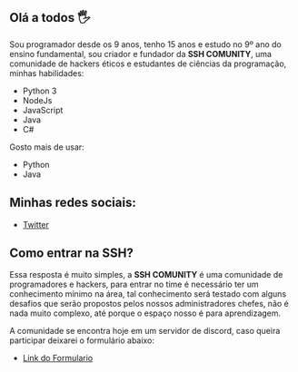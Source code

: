## Olá a todos 🖐
Sou programador desde os 9 anos, tenho 15 anos
e estudo no 9º ano do ensino fundamental, sou criador e fundador da **SSH COMUNITY**, uma comunidade de hackers éticos e estudantes de ciências da programação, minhas habilidades:

- Python 3
- NodeJs
- JavaScript
- Java
- C#

Gosto mais de usar:

- Python
- Java

<h2>Minhas redes sociais:</h2>

<ul>
  <li><a href='https://twitter.com/m4th3ww'>Twitter</a></li>
</ul> 

## Como entrar na **SSH**?

Essa resposta é muito simples, a **SSH COMUNITY** é uma comunidade de programadores e hackers, para entrar no time é necessário ter um conhecimento mínimo na área, tal conhecimento será testado com alguns desafios que serão propostos pelos nossos administradores chefes, não é nada muito complexo, até porque o espaço nosso é para aprendizagem.

A comunidade se encontra hoje em um servidor de discord, caso queira participar deixarei o formulário abaixo:

<ul>
  <li><a href='https://forms.gle/eFb9Q23fwh1RmbqN9'>Link do Formulario</a></li>
</ul>
